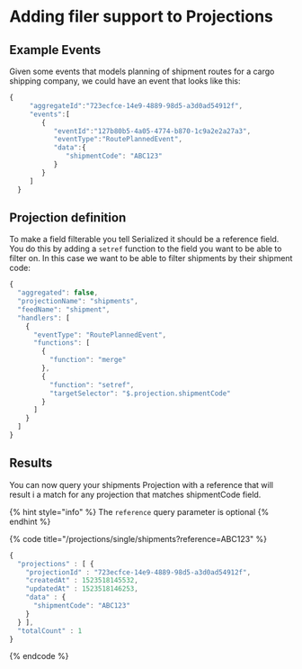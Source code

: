 # Adding filer support to Projections

## Example Events

Given some events that models planning of shipment routes for a cargo shipping company, we could have an event that looks like this:

```javascript
{  
     "aggregateId":"723ecfce-14e9-4889-98d5-a3d0ad54912f",
     "events":[  
        {  
           "eventId":"127b80b5-4a05-4774-b870-1c9a2e2a27a3",
           "eventType":"RoutePlannedEvent",
           "data":{  
              "shipmentCode": "ABC123"
           }
        }
     ]
  }
```

## Projection definition

To make a field filterable you tell Serialized it should be a reference field. You do this by adding a `setref` function to the field you want to be able to filter on.
In this case we want to be able to filter shipments by their shipment code:

```javascript
{
  "aggregated": false,
  "projectionName": "shipments",
  "feedName": "shipment",
  "handlers": [
    {
      "eventType": "RoutePlannedEvent",
      "functions": [
        {
          "function": "merge"
        },
        {
          "function": "setref",
          "targetSelector": "$.projection.shipmentCode"
        }
      ]
    }
  ]
}
```

## Results

You can now query your shipments Projection with a reference that will result i a match for any projection that matches shipmentCode field.

{% hint style="info" %}
The `reference` query parameter is optional
{% endhint %}

{% code title="/projections/single/shipments?reference=ABC123" %}
```javascript
{                                                                  
  "projections" : [ {                                              
    "projectionId" : "723ecfce-14e9-4889-98d5-a3d0ad54912f",       
    "createdAt" : 1523518145532,                                   
    "updatedAt" : 1523518146253,                                   
    "data" : {                                                     
      "shipmentCode": "ABC123"           
    }
  } ],
  "totalCount" : 1
}

```
{% endcode %}

